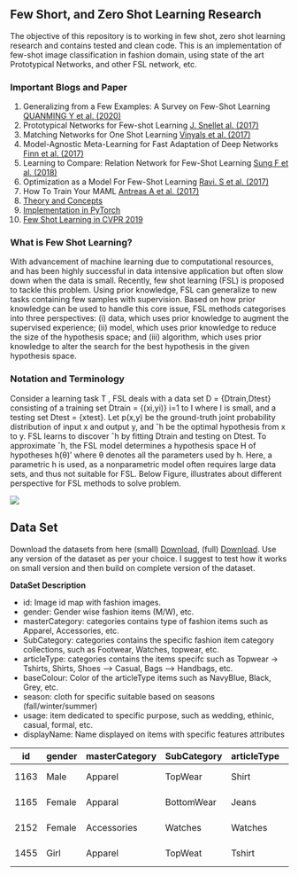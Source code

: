 ## Few Short, and Zero Shot Learning Research

The objective of this repository is to working in few shot, zero shot learning research and contains tested and clean code. This is an implementation of
few-shot image classification in fashion domain, using state of the art Prototypical Networks, and other FSL network, etc.

### Important Blogs and Paper
1. Generalizing from a Few Examples: A Survey on Few-Shot Learning [QUANMING Y et al. (2020)](https://arxiv.org/pdf/1904.05046.pdf)
2. Prototypical Networks for Few-shot Learning [J. Snellet al. (2017)](https://arxiv.org/pdf/1703.05175.pdf)
3. Matching Networks for One Shot Learning [Vinyals et al. (2017)](https://arxiv.org/pdf/1606.04080.pdf)
4. Model-Agnostic Meta-Learning for Fast Adaptation of Deep Networks [Finn et al. (2017)](https://arxiv.org/pdf/1703.03400v3.pdf)
5. Learning to Compare: Relation Network for Few-Shot Learning [Sung F et al. (2018)](https://arxiv.org/pdf/1711.06025v2.pdf)
6. Optimization as a Model For Few-Shot Learning [Ravi. S et al. (2017)](https://openreview.net/pdf?id=rJY0-Kcll)
7. How To Train Your MAML [Antreas A et al. (2017)](https://arxiv.org/pdf/1810.09502.pdf)
8. [Theory and Concepts](https://towardsdatascience.com/advances-in-few-shot-learning-a-guided-tour-36bc10a68b77)
9. [Implementation in PyTorch](https://towardsdatascience.com/advances-in-few-shot-learning-reproducing-results-in-pytorch-aba70dee541d)
10. [Few Shot Learning in CVPR 2019](https://towardsdatascience.com/few-shot-learning-in-cvpr19-6c6892fc8c5)

### What is Few Shot Learning?
With advancement of machine learning due to computational resources, and has been highly successful in data intensive application but often slow down when the data is small. Recently, few shot learning (FSL) is proposed to tackle this problem. Using prior knowledge, FSL can generalize to new tasks containing few samples with supervision. Based on how prior knowledge can be used to handle this core issue, FSL methods categorises into three perspectives: (i) data, which uses prior knowledge to augment the supervised experience; (ii) model, which uses prior knowledge to reduce the size of the hypothesis
space; and (iii) algorithm, which uses prior knowledge to alter the search for the best hypothesis in the given hypothesis space. 

### Notation and Terminology
Consider a learning task T , FSL deals with a data set D = {Dtrain,Dtest} consisting of a training set Dtrain = {(xi,yi)} i=1 to I where I is small, and a testing set Dtest = {xtest}. Let p(x,y) be the ground-truth joint probability distribution of input x and output y, and ˆh be the optimal hypothesis from x to y. FSL learns to discover ˆh by fitting Dtrain and testing on Dtest. To approximate ˆh, the FSL model determines a hypothesis space H of hypotheses h(θ)’ where θ denotes all the parameters used by h. Here, a parametric h is used, as a nonparametric model often requires large data sets, and thus not suitable for FSL. Below Figure, illustrates about different perspective for FSL methods to solve problem.

![](https://github.com/Shandilya21/few_shot_research/raw/master/images/FSL_methods.jpg)

## Data Set
Download the datasets from here (small) [Download](https://www.kaggle.com/paramaggarwal/fashion-product-images-small), (full) [Download](https://www.kaggle.com/paramaggarwal/fashion-product-images-dataset/version/1). Use any version of the dataset as per your choice. I suggest to test how it works on small version and then build on complete version of the dataset.

**DataSet Description**
- id: Image id map with fashion images.
- gender: Gender wise fashion items (M/W), etc. 
- masterCategory: categories contains type of fashion items such as Apparel, Accessories, etc.
- SubCategory: categories contains the specific fashion item category collections, such as Footwear, Watches, topwear, etc.  
- articleType: categories contains the items specifc such as Topwear -> Tshirts, Shirts, Shoes --> Casual, Bags --> Handbags, etc.  
- baseColour: Color of the articleType items such as NavyBlue, Black, Grey, etc. 
- season: cloth for specific suitable based on seasons (fall/winter/summer)
- usage: item dedicated to specific purpose, such as wedding, ethinic, casual, formal, etc.
- displayName: Name displayed on items with specific features attributes 


| id  | gender | masterCategory | SubCategory | articleType | baseColour | season | usage  | productDisplayName                 | 
|-----|--------|----------------|-------------|-------------|------------|--------|--------|------------------------------------|
|1163 | Male   | Apparel        | TopWear     | Shirt       | NavyBlue	 | Fall   | Ethnic | Turtle Check Men Navy Blue Shirt   |
|1165 | Female | Apparal        | BottomWear  | Jeans       | Black      | Summer | Casual | Peter England Female Party Jeans   |
|2152 | Female | Accessories    | Watches     | Watches     | Silver	 | Winter | Formal | Titan Women Silver Watch           |
|1455 | Girl   | Apparel        | TopWeat     | Tshirt      | Grey		 | Summer | Casual | Gini and Jony Girls Knit White Top |
